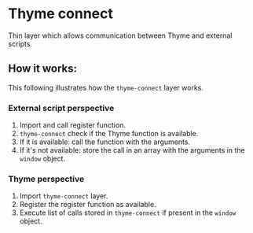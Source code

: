 # Thyme connect

Thin layer which allows communication between Thyme and external scripts.

## How it works:

This following illustrates how the `thyme-connect` layer works.

### External script perspective

1. Import and call register function.
2. `thyme-connect` check if the Thyme function is available.
3. If it is available: call the function with the arguments.
4. If it's not available: store the call in an array with the arguments in the `window` object.

### Thyme perspective

1. Import `thyme-connect` layer.
2. Register the register function as available.
3. Execute list of calls stored in `thyme-connect` if present in the `window` object.

